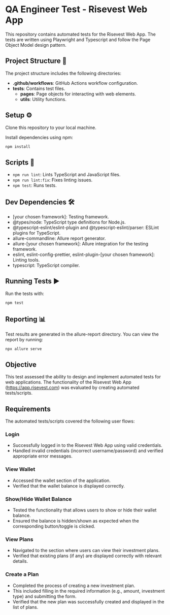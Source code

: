 
# QA Engineer Test - Risevest Web App

This repository contains automated tests for the Risevest Web App. The tests are written using Playwright and Typescript and follow the Page Object Model design pattern.

## Project Structure 📁

The project structure includes the following directories:

- **.github/workflows**: GitHub Actions workflow configuration.
- **tests**: Contains test files.
  - **pages**: Page objects for interacting with web elements.
  - **utils**: Utility functions.

## Setup ⚙️

Clone this repository to your local machine.

Install dependencies using npm:

```bash
npm install
```

## Scripts 📜

- `npm run lint`: Lints TypeScript and JavaScript files.
- `npm run lint:fix`: Fixes linting issues.
- `npm test`: Runs tests.

## Dev Dependencies 🛠️

- [your chosen framework]: Testing framework.
- @types/node: TypeScript type definitions for Node.js.
- @typescript-eslint/eslint-plugin and @typescript-eslint/parser: ESLint plugins for TypeScript.
- allure-commandline: Allure report generator.
- allure-[your chosen framework]: Allure integration for the testing framework.
- eslint, eslint-config-prettier, eslint-plugin-[your chosen framework]: Linting tools.
- typescript: TypeScript compiler.

## Running Tests ▶️

Run the tests with:

```bash
npm test
```

## Reporting 📊

Test results are generated in the allure-report directory. You can view the report by running:

```bash
npx allure serve
```

## Objective

This test assessed the ability to design and implement automated tests for web applications. The functionality of the Risevest Web App (https://app.risevest.com) was evaluated by creating automated tests/scripts.

## Requirements

The automated tests/scripts covered the following user flows:

### Login

- Successfully logged in to the Risevest Web App using valid credentials.
- Handled invalid credentials (incorrect username/password) and verified appropriate error messages.

### View Wallet

- Accessed the wallet section of the application.
- Verified that the wallet balance is displayed correctly.

### Show/Hide Wallet Balance

- Tested the functionality that allows users to show or hide their wallet balance.
- Ensured the balance is hidden/shown as expected when the corresponding button/toggle is clicked.

### View Plans

- Navigated to the section where users can view their investment plans.
- Verified that existing plans (if any) are displayed correctly with relevant details.

### Create a Plan

- Completed the process of creating a new investment plan.
- This included filling in the required information (e.g., amount, investment type) and submitting the form.
- Verified that the new plan was successfully created and displayed in the list of plans.

